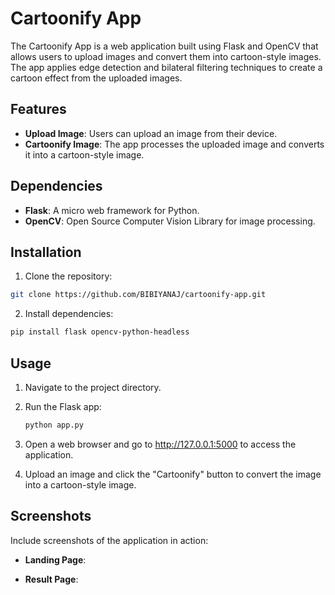# Cartoonify App
The Cartoonify App is a web application built using Flask and OpenCV that allows users to upload images and convert them into cartoon-style images. The app applies edge detection and bilateral filtering techniques to create a cartoon effect from the uploaded images.
## Features
- **Upload Image**: Users can upload an image from their device.
- **Cartoonify Image**: The app processes the uploaded image and converts it into a cartoon-style image.
## Dependencies
- **Flask**: A micro web framework for Python.
- **OpenCV**: Open Source Computer Vision Library for image processing.
## Installation
1. Clone the repository:
```bash
git clone https://github.com/BIBIYANAJ/cartoonify-app.git
```
2. Install dependencies:
```bash
pip install flask opencv-python-headless
```
## Usage
1. Navigate to the project directory.
2. Run the Flask app:
   ```bash
   python app.py
    ```
3. Open a web browser and go to http://127.0.0.1:5000 to access the application.

4. Upload an image and click the "Cartoonify" button to convert the image into a cartoon-style image.
## Screenshots
Include screenshots of the application in action:

- **Landing Page**:
  
- **Result Page**:
   
